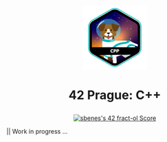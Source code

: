 <p align="center">
  <img src="Resources/cppe.png" />
</p>

# <p align="center">42 Prague: C++</p>

<p align="center"><a href="https://github.com/JaeSeoKim/badge42"><img src="https://badge42.vercel.app/api/v2/clhxhut3v002508l6ma7ao1xq/project/3086042" alt="sbenes's 42 fract-ol Score" /></a></p>
|| Work in progress ...

